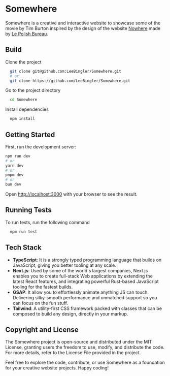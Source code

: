 
# Somewhere

Somewhere is a creative and interactive website to showcase some of the movie by Tim Burton inspired by the design of the website [Nowhere](https://www.nowherehq.com) made by [Le Polish Bureau](https://lepolishbureau.com/).


## Build

Clone the project

```bash
  git clone git@github.com:LeeBingler/Somewhere.git
  # or 
  git clone https://github.com/LeeBingler/Somewhere.git
```

Go to the project directory

```bash
  cd Somewhere
```

Install dependencies

```bash
  npm install
```

## Getting Started

First, run the development server:

```bash
npm run dev
# or
yarn dev
# or
pnpm dev
# or
bun dev
```

Open [http://localhost:3000](http://localhost:3000) with your browser to see the result.

## Running Tests

To run tests, run the following command

```bash
  npm run test
```


## Tech Stack

- **TypeScript**: It is a strongly typed programming language that builds on JavaScript, giving you better tooling at any scale.
- **Next.js**: Used by some of the world's largest companies, Next.js enables you to create full-stack Web applications by extending the latest React features, and integrating powerful Rust-based JavaScript tooling for the fastest builds.
- **GSAP**: It allow you to effortlessly animate anything JS can touch. Delivering silky-smooth performance and unmatched support so you can focus on the fun stuff.
- **Tailwind**: A utility-first CSS framework packed with classes  that can be composed to build any design, directly in your markup.

## Copyright and License

The Somewhere project is open-source and distributed under the MIT License, granting users the freedom to use, modify, and distribute the code. For more details, refer to the License File provided in the project.

Feel free to explore the code, contribute, or use Somewhere as a foundation for your creative website projects. Happy coding!